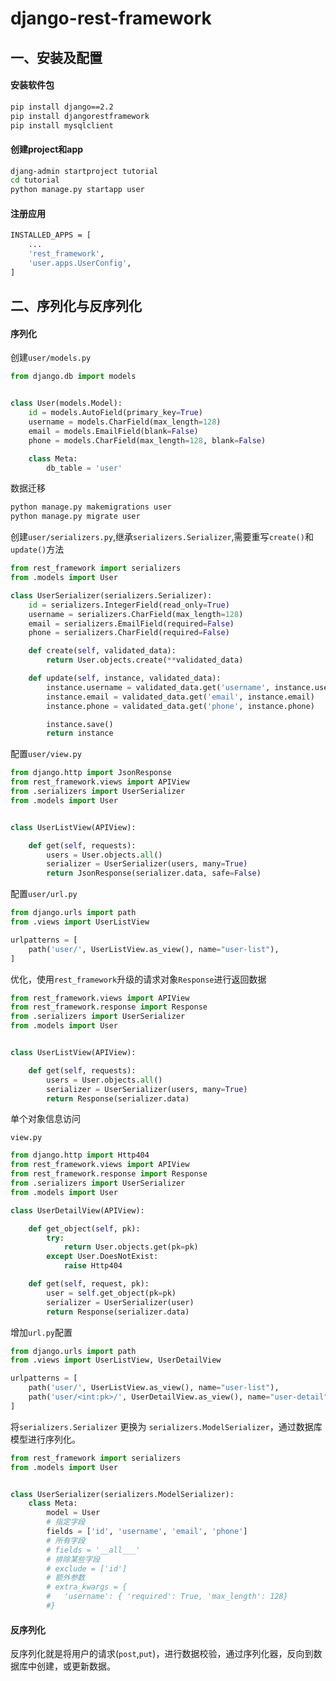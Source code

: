 # django-rest-framework

## 一、安装及配置

#### 安装软件包

```bash
pip install django==2.2
pip install djangorestframework
pip install mysqlclient
```


#### 创建project和app

```bash
djang-admin startproject tutorial
cd tutorial
python manage.py startapp user
```

#### 注册应用


```bash
INSTALLED_APPS = [
	...
    'rest_framework',
	'user.apps.UserConfig',
]
```

## 二、序列化与反序列化

#### 序列化

创建`user/models.py`

```python
from django.db import models


class User(models.Model):
    id = models.AutoField(primary_key=True)
    username = models.CharField(max_length=128)
    email = models.EmailField(blank=False)
    phone = models.CharField(max_length=128, blank=False)

    class Meta:
        db_table = 'user'
```

数据迁移

```bash
python manage.py makemigrations user
python manage.py migrate user
```

创建`user/serializers.py`,继承`serializers.Serializer`,需要重写`create()`和`update()`方法

```python
from rest_framework import serializers
from .models import User

class UserSerializer(serializers.Serializer):
    id = serializers.IntegerField(read_only=True)
    username = serializers.CharField(max_length=128)
    email = serializers.EmailField(required=False)
    phone = serializers.CharField(required=False)

    def create(self, validated_data):
        return User.objects.create(**validated_data)

    def update(self, instance, validated_data):
        instance.username = validated_data.get('username', instance.username)
        instance.email = validated_data.get('email', instance.email)
        instance.phone = validated_data.get('phone', instance.phone)

        instance.save()
        return instance

```

配置`user/view.py`

```python
from django.http import JsonResponse
from rest_framework.views import APIView
from .serializers import UserSerializer
from .models import User


class UserListView(APIView):

    def get(self, requests):
        users = User.objects.all()
        serializer = UserSerializer(users, many=True)
        return JsonResponse(serializer.data, safe=False)
```

配置`user/url.py`

```python
from django.urls import path
from .views import UserListView

urlpatterns = [
    path('user/', UserListView.as_view(), name="user-list"),
]
```

优化，使用`rest_framework`升级的请求对象`Response`进行返回数据

```python
from rest_framework.views import APIView
from rest_framework.response import Response
from .serializers import UserSerializer
from .models import User


class UserListView(APIView):

    def get(self, requests):
        users = User.objects.all()
        serializer = UserSerializer(users, many=True)
        return Response(serializer.data)
```

单个对象信息访问

`view.py`

```python
from django.http import Http404
from rest_framework.views import APIView
from rest_framework.response import Response
from .serializers import UserSerializer
from .models import User

class UserDetailView(APIView):

    def get_object(self, pk):
        try:
            return User.objects.get(pk=pk)
        except User.DoesNotExist:
            raise Http404

    def get(self, request, pk):
        user = self.get_object(pk=pk)
        serializer = UserSerializer(user)
        return Response(serializer.data)

```

增加`url.py`配置

```python
from django.urls import path
from .views import UserListView, UserDetailView

urlpatterns = [
    path('user/', UserListView.as_view(), name="user-list"),
    path('user/<int:pk>/', UserDetailView.as_view(), name="user-detail"),
]
```

将`serializers.Serializer` 更换为 `serializers.ModelSerializer`，通过数据库模型进行序列化。

```python
from rest_framework import serializers
from .models import User


class UserSerializer(serializers.ModelSerializer):
    class Meta:
        model = User
        # 指定字段
        fields = ['id', 'username', 'email', 'phone']
        # 所有字段
        # fields = '__all___'
        # 排除某些字段
        # exclude = ['id']
        # 额外参数
        # extra_kwargs = {
        #   'username': { 'required': True, 'max_length': 128}    
        #}
```

#### 反序列化

反序列化就是将用户的请求(`post`,`put`)，进行数据校验，通过序列化器，反向到数据库中创建，或更新数据。

